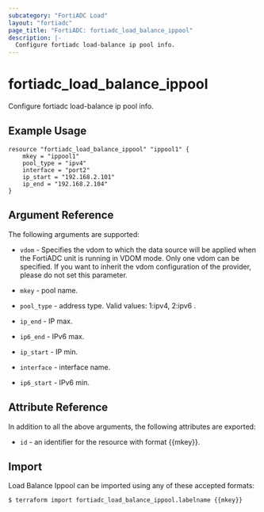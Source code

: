 ```yaml
---
subcategory: "FortiADC Load"
layout: "fortiadc"
page_title: "FortiADC: fortiadc_load_balance_ippool"
description: |-
  Configure fortiadc load-balance ip pool info.
---
```


# fortiadc_load_balance_ippool
Configure fortiadc load-balance ip pool info.

## Example Usage
```hcl
resource "fortiadc_load_balance_ippool" "ippool1" {
	mkey = "ippool1"
	pool_type = "ipv4"
	interface = "port2"
	ip_start = "192.168.2.101"
	ip_end = "192.168.2.104"
}

```

## Argument Reference

The following arguments are supported:

* `vdom` - Specifies the vdom to which the data source will be applied when the FortiADC unit is running in VDOM mode. Only one vdom can be specified. If you want to inherit the vdom configuration of the provider, please do not set this parameter.
* `mkey` - pool name.
* `pool_type` - address type. Valid values: 1:ipv4, 2:ipv6 .
* `ip_end` - IP max. 

* `ip6_end` - IPv6 max. 
* `ip_start` - IP min. 
* `interface` - interface name. 
* `ip6_start` - IPv6 min. 

## Attribute Reference

In addition to all the above arguments, the following attributes are exported:
* `id` - an identifier for the resource with format {{mkey}}.

## Import
 Load Balance Ippool can be imported using any of these accepted formats:
```
$ terraform import fortiadc_load_balance_ippool.labelname {{mkey}}
```
